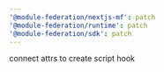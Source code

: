 ```yaml
---
'@module-federation/nextjs-mf': patch
'@module-federation/runtime': patch
'@module-federation/sdk': patch
---
```


connect attrs to create script hook
